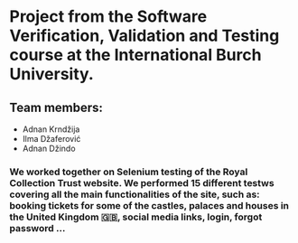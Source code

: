 # Project from the Software Verification, Validation and Testing course at the International Burch University.
## Team members:
- Adnan Krndžija
- Ilma Džaferović
- Adnan Džindo

### We worked together on Selenium testing of the Royal Collection Trust website. We performed 15 different testws covering all the main functionalities of the site, such as: booking tickets for some of the castles, palaces and houses in the United Kingdom 🇬🇧, social media links, login, forgot password ...
